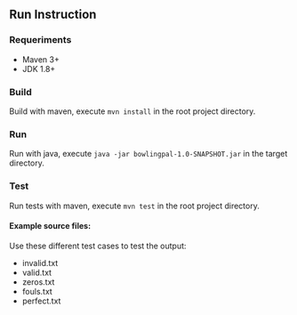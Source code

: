 ## Run Instruction

### Requeriments
* Maven 3+
* JDK 1.8+

### Build
Build with maven, execute `mvn install` in the root project directory.

### Run
Run with java, execute `java -jar bowlingpal-1.0-SNAPSHOT.jar` in the target directory.

### Test
Run tests with maven, execute `mvn test` in the root project directory.

#### Example source files:
Use these different test cases to test the output:
* invalid.txt
* valid.txt
* zeros.txt
* fouls.txt
* perfect.txt

	